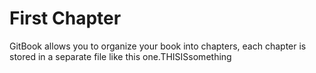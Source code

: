 # First Chapter

GitBook allows you to organize your book into chapters, each chapter is stored in a separate file like this one.THISISsomething
